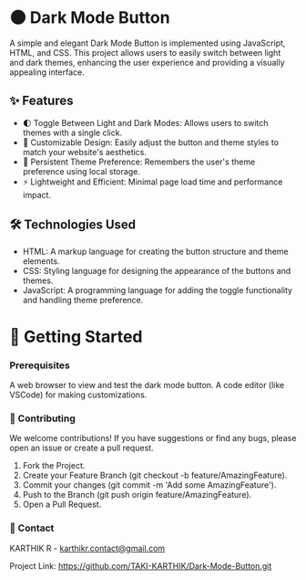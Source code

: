 # 🌑 Dark Mode Button
A simple and elegant Dark Mode Button is implemented using JavaScript, HTML, and CSS. This project allows users to easily switch between light and dark themes, enhancing the user experience and providing a visually appealing interface.

## ✨ Features
- 🌓 Toggle Between Light and Dark Modes: Allows users to switch themes with a single click.
- 🎨 Customizable Design: Easily adjust the button and theme styles to match your website's aesthetics.
- 💾 Persistent Theme Preference: Remembers the user's theme preference using local storage.
- ⚡ Lightweight and Efficient: Minimal page load time and performance impact.

## 🛠️ Technologies Used
- HTML: A markup language for creating the button structure and theme elements.
- CSS: Styling language for designing the appearance of the buttons and themes.
- JavaScript: A programming language for adding the toggle functionality and handling theme preference.

# 🚀 Getting Started
### Prerequisites
A web browser to view and test the dark mode button.
A code editor (like VSCode) for making customizations.

### 🤝 Contributing
We welcome contributions! If you have suggestions or find any bugs, please open an issue or create a pull request.

1. Fork the Project.
2. Create your Feature Branch (git checkout -b feature/AmazingFeature).
3. Commit your changes (git commit -m 'Add some AmazingFeature').
4. Push to the Branch (git push origin feature/AmazingFeature).
5. Open a Pull Request.

### 📧 Contact
KARTHIK R - karthikr.contact@gmail.com

Project Link: https://github.com/TAKI-KARTHIK/Dark-Mode-Button.git
